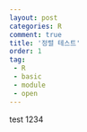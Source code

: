 ```yaml
---
layout: post
categories: R
comment: true
title: '정렬 테스트'
order: 1
tag:
 - R
 - basic
 - module
 - open
---
```

 
test 1234
